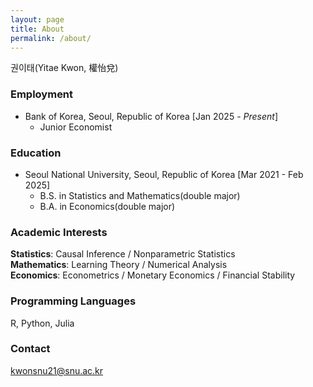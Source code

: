 ```yaml
---
layout: page
title: About
permalink: /about/
---
```


권이태(Yitae Kwon, 權怡兌)

### Employment

- Bank of Korea, Seoul, Republic of Korea [Jan 2025 - *Present*]
    - Junior Economist

### Education

- Seoul National University, Seoul, Republic of Korea [Mar 2021 - Feb 2025]
    - B.S. in Statistics and Mathematics(double major)
    - B.A. in Economics(double major) 

### Academic Interests
**Statistics**: Causal Inference / Nonparametric Statistics<br>
**Mathematics**: Learning Theory / Numerical Analysis<br>
**Economics**: Econometrics / Monetary Economics / Financial Stability

### Programming Languages
R, Python, Julia

### Contact

[kwonsnu21@snu.ac.kr](mailto:kwonsnu21@snu.ac.kr)
